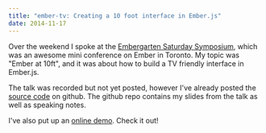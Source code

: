 ```yaml
---
title: "ember-tv: Creating a 10 foot interface in Ember.js"
date: 2014-11-17
---
```


Over the weekend I spoke at the [Embergarten Saturday Symposium](https://unspace.ca/embergarten/), which
was an awesome mini conference on Ember in Toronto. My topic was "Ember at 10ft", and it was about
how to build a TV friendly interface in Ember.js.

The talk was recorded but not yet posted, however I've already posted the [source code](https://github.com/eviltrout/ember-tv)
on github. The github repo contains my slides from the talk as well as speaking notes.

I've also put up an [online demo](http://embertv.eviltrout.com). Check it out!

